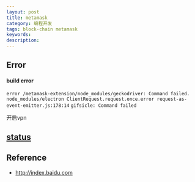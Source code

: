```yaml
---
layout: post
title: metamask
category: 编程开发
tags: block-chain metamask
keywords: 
description: 
---
```


## Error

#### build error

`error /metamask-extension/node_modules/geckodriver: Command failed.`
`node_modules/electron ClientRequest.request.once.error request-as-event-emitter.js:178:14`
`gifsicle: Command failed`

开启vpn

## [status](https://github.com/status-im/status-react)


## Reference

* <http://index.baidu.com>